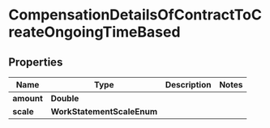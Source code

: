 

# CompensationDetailsOfContractToCreateOngoingTimeBased


## Properties

| Name | Type | Description | Notes |
|------------ | ------------- | ------------- | -------------|
|**amount** | **Double** |  |  |
|**scale** | **WorkStatementScaleEnum** |  |  |



